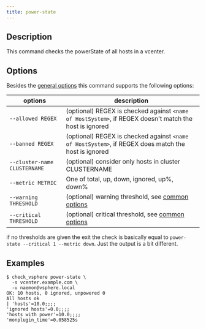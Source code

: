 ```yaml
---
title: power-state
---
```


## Description

This command checks the powerState of all hosts in a vcenter.

## Options

Besides the [general options](../../general-options/) this command supports the following
options:

| options | description |
|---|---|
| `--allowed REGEX` | (optional) REGEX is checked against `<name of HostSystem>`, if REGEX doesn't match the host is ignored |
| `--banned REGEX` | (optional) REGEX is checked against `<name of HostSystem>`, if REGEX does match the host is ignored |
| `--cluster-name CLUSTERNAME` | (optional) consider only hosts in cluster CLUSTERNAME |
| `--metric METRIC` | One of total, up, down, ignored, up%, down% | which metric to apply THRESHOLD on (default is `down`) |
| `--warning THRESHOLD` | (optional) warning threshold, see [common options](../../general-options/#common-options) |
| `--critical THRESHOLD` | (optional) critical threshold, see [common options](../../general-options/#common-options) |

if no thresholds are given the exit the check is basically equal to
`power-state --critical 1 --metric down`. Just the output is a bit different.

## Examples

```
$ check_vsphere power-state \
  -s vcenter.example.com \
  -u naemon@vsphere.local
OK: 10 hosts, 0 ignored, unpowered 0
All hosts ok
| 'hosts'=10.0;;;;
'ignored hosts'=0.0;;;;
'hosts with power'=10.0;;;;
'monplugin_time'=0.058525s
```
